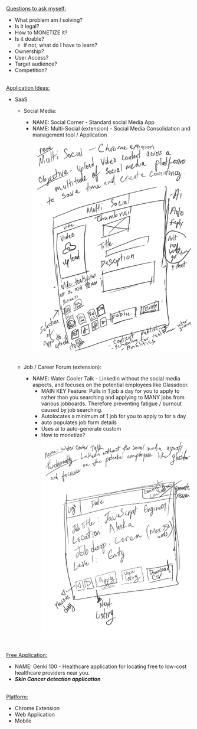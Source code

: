 <ins>Questions to ask myself:</ins>
- What problem am I solving?
- Is it legal?
- How to MONETIZE it?
- Is it doable?
  -  if not, what  do I have to learn?
- Ownership?
- User Access?
- Target audience?
- Competition?
<br><br>


<ins>Application Ideas:</ins>
  - SaaS
    - Social Media:
      - NAME: Social Corner - Standard social Media App
      - NAME: Multi-Social (extension) - Social Media Consolidation and management tool / Application
      ![image](Multi_Social.png)
      <br><br>

    - Job / Career Forum (extension):
      - NAME: Water Cooler Talk - Linkedin without the social media aspects, and focuses on the potential employees like Glassdoor.
        - MAIN KEY Feature: Pulls in 1 job a day for you to apply to rather than you searching and applying to MANY jobs from various jobboards. Therefore preventing fatigue / burnout caused by job searching.
        - Autolocates a minimum of 1 job for you to apply to for a day
        - auto populates job form details
        - Uses ai to auto-generate custom
        - How to monetize?
    ![image](Water_Cooler_Talk.png)
    <br><br>


<ins>Free Application:</ins>
- NAME: Genki 100 - Healthcare application for locating free to low-cost healthcare providers near you.
- ***Skin Cancer detection application***
<br><br>


<ins>Platform:</ins>
- Chrome Extension
- Web Application
- Mobile